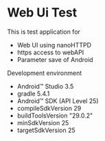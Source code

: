 # Web Ui Test

This is test application for
 - Web UI using nanoHTTPD
 - https access to webAPI
 - Parameter save of Android


Development environment
- Android™ Studio 3.5
- gradle 5.4.1
- Android™ SDK (API Level 25)
- compileSdkVersion 29
- buildToolsVersion "29.0.2"
- minSdkVersion 25
- targetSdkVersion 25
